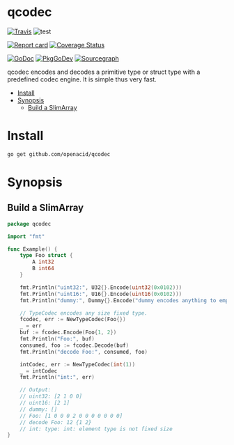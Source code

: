 # qcodec

[![Travis](https://travis-ci.com/openacid/qcodec.svg?branch=main)](https://travis-ci.com/openacid/qcodec)
![test](https://github.com/openacid/qcodec/workflows/test/badge.svg)

[![Report card](https://goreportcard.com/badge/github.com/openacid/qcodec)](https://goreportcard.com/report/github.com/openacid/qcodec)
[![Coverage Status](https://coveralls.io/repos/github/openacid/qcodec/badge.svg?branch=main&service=github)](https://coveralls.io/github/openacid/qcodec?branch=main&service=github)

[![GoDoc](https://godoc.org/github.com/openacid/qcodec?status.svg)](http://godoc.org/github.com/openacid/qcodec)
[![PkgGoDev](https://pkg.go.dev/badge/github.com/openacid/qcodec)](https://pkg.go.dev/github.com/openacid/qcodec)
[![Sourcegraph](https://sourcegraph.com/github.com/openacid/qcodec/-/badge.svg)](https://sourcegraph.com/github.com/openacid/qcodec?badge)

qcodec encodes and decodes a primitive type or struct type with a predefined codec engine.
It is simple thus very fast.


<!-- START doctoc generated TOC please keep comment here to allow auto update -->
<!-- DON'T EDIT THIS SECTION, INSTEAD RE-RUN doctoc TO UPDATE -->


- [Install](#install)
- [Synopsis](#synopsis)
  - [Build a SlimArray](#build-a-slimarray)

<!-- END doctoc generated TOC please keep comment here to allow auto update -->

# Install

```sh
go get github.com/openacid/qcodec
```

# Synopsis

## Build a SlimArray

```go
package qcodec

import "fmt"

func Example() {
	type Foo struct {
		A int32
		B int64
	}

	fmt.Println("uint32:", U32{}.Encode(uint32(0x0102)))
	fmt.Println("uint16:", U16{}.Encode(uint16(0x0102)))
	fmt.Println("dummy:", Dummy{}.Encode("dummy encodes anything to empty slice"))

	// TypeCodec encodes any size fixed type.
	fcodec, err := NewTypeCodec(Foo{})
	_ = err
	buf := fcodec.Encode(Foo{1, 2})
	fmt.Println("Foo:", buf)
	consumed, foo := fcodec.Decode(buf)
	fmt.Println("decode Foo:", consumed, foo)

	intCodec, err := NewTypeCodec(int(1))
	_ = intCodec
	fmt.Println("int:", err)

	// Output:
	// uint32: [2 1 0 0]
	// uint16: [2 1]
	// dummy: []
	// Foo: [1 0 0 0 2 0 0 0 0 0 0 0]
	// decode Foo: 12 {1 2}
	// int: type: int: element type is not fixed size
}
```